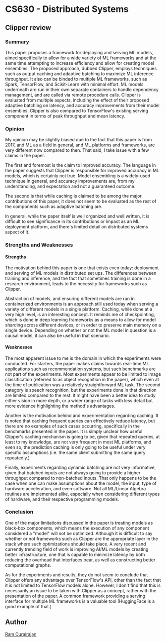 # CS630 - Distributed Systems
## Clipper review

### Summary
This paper proposes a framework for deploying and serving ML models, aimed specifically to allow for a wide variety of ML
frameworks and at the same time attempting to increase efficiency and allow for creating model ensembles.
The proposed approach, dubbed Clipper, employs techniques such as output caching and adaptive batching to maximize ML inference
throughput. It also can be binded to multiple ML frameworks, such as Spark, TensorFlow, and Scikit-Learn with minimal effort.
ML models underneath are run in their own separate containers to handle dependency management, and are called via remote
procedure calls.
Clipper is evaluated from multiple aspects, including the effect of their proposed adaptive batching on latency, and accuracy
improvements from their model ensembles. Clipper is also compared to TensorFlow's existing serving component in terms of peak
throughput and mean latency.

### Opinion
My opinion may be slightly biased due to the fact that this paper is from 2017, and ML as a field in general, and ML platforms
and frameworks, are very different now compared to then.
That said, I take issue with a few claims in the paper.

The first and foremost is the claim to improved accuracy. The language in the paper suggests that Clipper is responsible for
improved accuracy in ML models, which is certainly not true. Model ensembling is a widely-used technique in general, and
accuracy improvements are, from my understanding, and expectation and not a guaranteed outcome.

The second is that while caching is claimed to be among the major contributions of this paper, it does not seem to be evaluated
as the rest of the components such as adaptive batching are.

In general, while the paper itself is well organized and well written, it is difficult to see significance in its contributions
or impact as an ML deployment platform, and there's limited detail on distributed systems aspect of it.

### Strengths and Weaknesses

#### Strengths
The motivation behind this paper is one that exists even today: deployment and serving of ML models in distributed set ups.
The differences between training and inference, and the fact that sometimes training is done in a research environment, leads to
the necessity for frameworks such as Clipper.

Abstraction of models, and ensuring different models are run in containerized environments is an approach still used today when
serving a variety of different models in a single platform.
Caching, while done at a very high level, is an interesting concept.
It reminds me of checkpointing, which is done in deep learning frameworks as a means to allow for model sharding across 
different devices, or in order to preserve main memory on a single device. Depending on whether or not the ML model in question
is a causal model, it can also be useful in that scenario.

#### Weaknesses
The most apparent issue to me is the domain in which the experiments were conducted.
For starters, the paper makes claims towards real-time ML applications such as recommendation systems, but such benchmarks are
not part of the experiments. Most experiments appear to be limited to image classification (referred to as object recognition
in the paper), which even at the time of publication was a relatively straightforward ML task. The second category is speech
recognition, but the experiments done in that direction are limited compared to the rest.
It might have been a better idea to study either vision in more depth, or a wider range of tasks with less detail but more
evidence highlighting the method's advantages.

Another is the motivation behind and experimentation regarding caching.
It is noted that caching frequent queries can effectively reduce latency, but there are no examples of such cases occurring,
specifically in the benchmarks presented in the paper.
It is simply unclear how useful Clipper's caching mechanism is going to be, given that repeated queries, at least to my
knowledge, are not very frequent in most ML platforms, and even so, the prediction caching is only going to be useful under very
specific assumptions (i.e. the same client submitting the same query repeatedly.)

Finally, experiments regarding dynamic batching are not very informative, given that batched inputs are not always going to
provide a higher throughput compared to non-batched inputs. That only happens to be the case when one can make assumptions about
the model, the input, type of hardware acceleration, and even software.
Not all ML/Linear Algebra routines are implemented alike, especially when considering different types of hardware, and their 
respective programming models.

### Conclusion

One of the major limitations discussed in the paper is treating models as black-box components, which means the execution of any
component considered a "model" will not be optimized. 
Although it is difficult to say whether or not frameworks such as Clipper are the appropriate layer in the stack where such
optimizations should take place.
A very recent and currently trending field of work is improving AI/ML models by creating better infrastructure, one that is
capable to minimize latency by both reducing the overhead that interfaces bear, as well as constructing better computational
graphs.

As for the experiments and results, they do not seem to conclude that Clipper offers any advantage over TensorFlow's API, other
than the fact that it is not limited to TensorFlow models alone. However, I don't find that this is necessarily an issue to be
taken with Clipper as a concept, rather with the presentation of the paper.
A common framework providing a serving interface for multiple ML frameworks is a valuable tool (HuggingFace is a good example of
that.)

## Author
[Ram Durairajan](https://ix.cs.uoregon.edu/~ram/)
